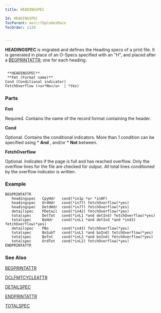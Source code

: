 ```yaml
---
title: HEADINGSPEC

Id: HEADINGSPEC
TocParent: aerLrfOpCodesMain
TocOrder: 1120


---
```


**HEADINGSPEC** is migrated and defines the Heading specs of a print file. It is generated in place of an O-Specs specified with an "H", and placed after a [BEGPRINTATTR](BEGPRINTATTR.html); one for each heading. 

```

 **HEADINGSPEC** 
 **Fmt (Format name)** 
Cond (Conditional indicator)
FetchOverflow (<u>*No</u>  | *Yes)      
```

### Parts

**Fmt** 

Required. Contains the name of the record format containing the header.


**Cond** 

Optional. Contains the conditional indicators. More than 1 condition can be specified using * **And** , and/or * **Not** between.


**FetchOverflow** 

Optional. Indicates if the page is full and has reached overflow. Only the overflow lines for the file are checked for output. All total lines conditioned by the overflow indicator is written.


### Example

```
BEGPRINTATTR
   headingspec   CpyHdr   cond(*in1p *or *inOF)    
   headingspec   OrdHdr   cond(*in77) fetchOverflow(*yes)
   headingspec   DetdHdr  cond(*in77) fetchOverflow(*yes)
   detailspec    PDetail  cond(*in42) fetchOverflow(*yes)
   totalspec     DetTot   cond(*inL1 *and detInd) fetchOverflow(*yes)
   totalspec     BoHdr    cond(*inL1 *and detInd *and *in43) fetchOverflow(*yes)
   detailspec    PBo      cond(*in43) fetchOverflow(*yes)
   totalspec     BoSubT   cond(*inL1 *and boInd) fetchOverflow(*yes)
   totalspec     BoTot    cond(*inL2 *and boInd) fetchOverflow(*yes)
   totalspec     OrdTot   cond(*inL2) fetchOverflow(*yes)
ENDPRINTATTR 
```

### See Also
[BEGPRINTATTR](BEGPRINTATTR.html) 

[DCLFMTCYCLEATTR](DCLDISKFILE.html) 

[DETAILSPEC](DETAILSPEC.html) 

[ENDPRINTATTR](ENDPRINTATTR.html) 

[TOTALSPEC](TOTALSPEC.html) 
